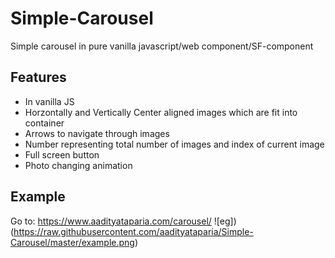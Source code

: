 # Simple-Carousel
Simple carousel in pure vanilla javascript/web component/SF-component

## Features
- In vanilla JS
- Horzontally and Vertically Center aligned images which are fit into container
- Arrows to navigate through images
- Number representing total number of images and index of current image
- Full screen button
- Photo changing animation

## Example
Go to: https://www.aadityataparia.com/carousel/
![eg])(https://raw.githubusercontent.com/aadityataparia/Simple-Carousel/master/example.png)